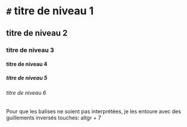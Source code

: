 # `#` titre de niveau 1
## titre de niveau 2
### titre de niveau 3
#### titre de niveau 4
##### titre de niveau 5
###### titre de niveau 6

 Pour que les balises ne soient pas interprétées, je les entoure avec des guillements
 inversés touches: altgr + 7
